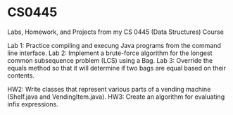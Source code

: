 # CS0445
Labs, Homework, and Projects from my CS 0445 (Data Structures) Course

Lab 1: Practice compiling and execu ng Java programs from the command line interface.
Lab 2: Implement a brute-force algorithm for the longest common subsequence problem (LCS) using a Bag.
Lab 3: Override the equals method so that it will determine if two bags are equal based on their contents.

HW2: Write classes that represent various parts of a vending machine (Shelf.java and VendingItem.java).
HW3: Create an algorithm for evaluating infix expressions.
